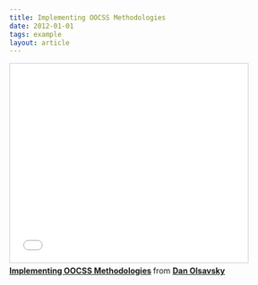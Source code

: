 ```yaml
---
title: Implementing OOCSS Methodologies
date: 2012-01-01
tags: example
layout: article
---
```


<iframe src="//www.slideshare.net/slideshow/embed_code/key/syepqfHKyIVLqr" width="425" height="355" frameborder="0" marginwidth="0" marginheight="0" scrolling="no" style="border:1px solid #CCC; border-width:1px; margin-bottom:5px; max-width: 100%;" allowfullscreen> </iframe> <div style="margin-bottom:5px"> <strong> <a href="//www.slideshare.net/DanOlsavsky/oocss-20284331" title="Implementing OOCSS Methodologies" target="_blank">Implementing OOCSS Methodologies</a> </strong> from <strong><a href="//www.slideshare.net/DanOlsavsky" target="_blank">Dan Olsavsky</a></strong> </div>